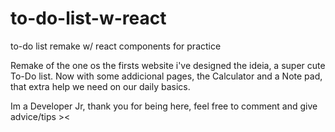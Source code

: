 # to-do-list-w-react
to-do list remake w/ react components for practice

Remake of the one os the firsts website i've designed the ideia, a super cute To-Do list. Now with some addicional pages, the Calculator and a Note pad,
that extra help we need on our daily basics.

Im a Developer Jr, thank you for being here, feel free to comment and give advice/tips ><
